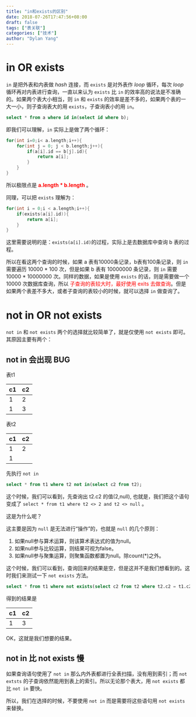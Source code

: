 ```yaml
---
title: "in和exists的区别"
date: 2018-07-26T17:47:56+08:00
draft: false
tags: ["表关联"]
categories: ["技术"]
author: "Dylan Yang"
---
```


# in OR exists

`in` 是把外表和内表做 *hash* 连接，而 `exists` 是对外表作 *loop* 循环，每次 *loop* 循环再对内表进行查询，一直以来认为 `exists` 比 `in` 的效率高的说法是不准确的。如果两个表大小相当，则 `in` 和 `exists` 的效率是差不多的，如果两个表的一大一小，则子查询表大的用 `exists`，子查询表小的用 `in`。

``` sql
select * from a where id in(select id where b);
```

即我们可以理解，`in` 实际上是做了两个循环：

``` c
for(int i=0;i< a.length;i++){
    for(int j = 0; j < b.length;j++){
        if(a[i].id == b[j].id){
            return a[i];
        }
    }
}
```

所以极限点是 <b><font color="red">a.length * b.length</font></b> 。

同理，可以把 `exists` 理解为：

``` c
for(int i = 0;i < a.length;i++){
    if(exists(a[i].id)){
        return a[i];
    }
}
```

这里需要说明的是：`exists(a[i].id)`的过程，实际上是去数据库中查询 b 表的过程。

所以在看这两个查询的时候，如果 a 表有10000条记录，b表有100条记录，则 `in` 需要遍历 10000 * 100 次，但是如果 b 表有 10000000 条记录，则 `in` 需要 10000 * 10000000 次。同样的数据，如果是使用 `exists` 的话，则是需要做一个 10000 次数据库查询，所以 <font color="red">子查询的表较大时，最好使用 exits 去做查询</font>。但是如果两个表差不多大，或者子查询的表较小的时候，就可以选择 `in` 做查询了。

# not in OR not exists

`not in` 和 `not exists` 两个的选择就比较简单了，就是仅使用 `not exists` 即可。其原因主要有两个：

## not in 会出现 BUG

表t1

|c1|c2|
|-----|----|
|1|2|
|1|3|

表t2

|c1|c2|
|---|---|
|1|2|
|1||

先执行 `not in`

``` sql
select * from t1 where t2 not in(select c2 from t2);
```

这个时候，我们可以看到，先查询出 t2.c2 的值(2,null), 也就是，我们把这个语句变成了 `select * from t1 where t2 <> 2 and t2 <> null` 。

这是为什么呢？

这主要是因为 `null` 是无法进行“操作”的，也就是 `null` 的几个原则：

1. 如果null参与算术运算，则该算术表达式的值为null。
2. 如果null参与比较运算，则结果可视为false。
3. 如果null参与聚集运算，则聚集函数都置为null。除count(*)之外。

这个时候，我们可以看到，查询回来的结果是空，但是这并不是我们想看到的。这时我们来测试一下 `not exists` 方法。

``` sql
select * from t1 where not exists(select c2 from t2 where t2.c2 = t1.c2);
```

得到的结果是

|c1|c2|
|---|---|
|1|3|

OK，这就是我们想要的结果。

## not in 比 not exists 慢

如果查询语句使用了 `not in` 那么内外表都进行全表扫描，没有用到索引；而 `not extsts` 的子查询依然能用到表上的索引。所以无论那个表大，用 `not exists` 都比 `not in` 要快。

所以，我们在选择的时候，不要使用 `not in` 而是需要将这些语句用 `not exists` 来替换。